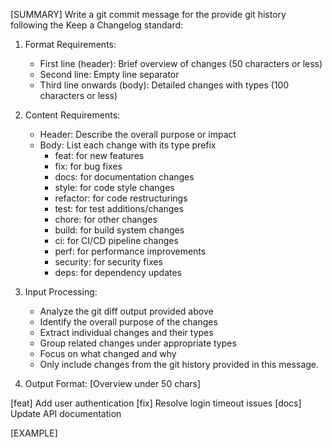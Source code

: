 [SUMMARY]
Write a git commit message for the provide git history following the Keep a Changelog standard:

1. Format Requirements:
   - First line (header): Brief overview of changes (50 characters or less)
   - Second line: Empty line separator
   - Third line onwards (body): Detailed changes with types (100 characters or less)

2. Content Requirements:
   - Header: Describe the overall purpose or impact
   - Body: List each change with its type prefix
     * feat: for new features
     * fix: for bug fixes
     * docs: for documentation changes
     * style: for code style changes
     * refactor: for code restructurings
     * test: for test additions/changes
     * chore: for other changes
     * build: for build system changes
     * ci: for CI/CD pipeline changes
     * perf: for performance improvements
     * security: for security fixes
     * deps: for dependency updates

3. Input Processing:
   - Analyze the git diff output provided above
   - Identify the overall purpose of the changes
   - Extract individual changes and their types
   - Group related changes under appropriate types
   - Focus on what changed and why
   - Only include changes from the git history provided in this message.

4. Output Format:
[Overview under 50 chars]

[feat] Add user authentication
[fix] Resolve login timeout issues
[docs] Update API documentation

[EXAMPLE]

